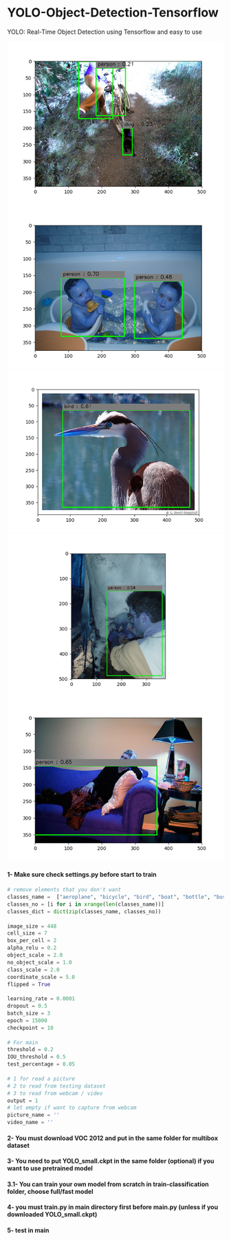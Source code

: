 # YOLO-Object-Detection-Tensorflow
YOLO: Real-Time Object Detection using Tensorflow and easy to use

![alt text](output/000430.jpgoutput.png)
![alt text](output/000864.jpgoutput.png)
![alt text](output/001432.jpgoutput.png)
![alt text](output/003065.jpgoutput.png)
![alt text](output/003785.jpgoutput.png)

#### 1- Make sure check settings.py before start to train
```python
# remove elements that you don't want
classes_name =  ["aeroplane", "bicycle", "bird", "boat", "bottle", "bus", "car", "cat", "chair", "cow", "diningtable", "dog", "horse", "motorbike", "person", "pottedplant", "sheep", "sofa", "train", "tvmonitor"]
classes_no = [i for i in xrange(len(classes_name))]
classes_dict = dict(zip(classes_name, classes_no))

image_size = 448
cell_size = 7
box_per_cell = 2
alpha_relu = 0.2
object_scale = 2.0
no_object_scale = 1.0
class_scale = 2.0
coordinate_scale = 5.0
flipped = True

learning_rate = 0.0001
dropout = 0.5
batch_size = 3
epoch = 15000
checkpoint = 10

# For main
threshold = 0.2
IOU_threshold = 0.5
test_percentage = 0.05

# 1 for read a picture
# 2 to read from testing dataset
# 3 to read from webcam / video
output = 1
# let empty if want to capture from webcam
picture_name = ''
video_name = ''
```

#### 2- You must download VOC 2012 and put in the same folder for multibox dataset
#### 3- You need to put YOLO_small.ckpt in the same folder (optional) if you want to use pretrained model
#### 3.1- You can train your own model from scratch in train-classification folder, choose full/fast model
#### 4- you must train.py in main directory first before main.py (unless if you downloaded YOLO_small.ckpt)
#### 5- test in main
